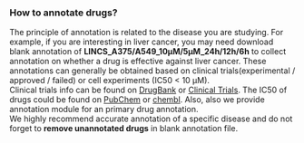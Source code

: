 ### How to annotate drugs?
The principle of annotation is related to the disease you are studying. For example, if you are interesting in liver cancer, you may need download blank annotation of **LINCS_A375/A549_10μM/5μM_24h/12h/6h** to collect annotation on whether a drug is effective against liver cancer. These annotations can generally be obtained based on clinical trials(experimental / approved / failed) or cell experiments (IC50 < 10 μM).   
Clinical trials info can be found on [DrugBank](https://go.drugbank.com/) or [Clinical Trials](https://classic.clinicaltrials.gov/). The IC50 of drugs could be found on [PubChem](https://pubchem.ncbi.nlm.nih.gov/) or [chembl](https://www.ebi.ac.uk/chembl/). Also, also we provide annotation module for an primary drug annotation.  
We highly recommend accurate annotation of a specific disease and do not forget to **remove unannotated drugs** in blank annotation file.